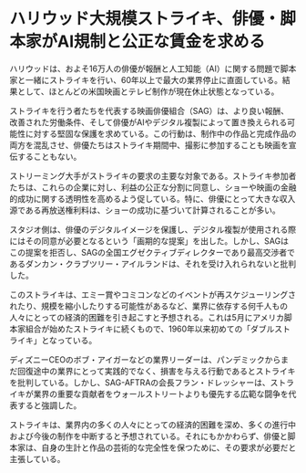 # ハリウッド大規模ストライキ、俳優・脚本家がAI規制と公正な賃金を求める

ハリウッドは、およそ16万人の俳優が報酬と人工知能（AI）に関する問題で脚本家と一緒にストライキを行い、60年以上で最大の業界停止に直面している。結果として、ほとんどの米国映画とテレビ制作が現在休止状態となっている。

ストライキを行う者たちを代表する映画俳優組合（SAG）は、より良い報酬、改善された労働条件、そして俳優がAIやデジタル複製によって置き換えられる可能性に対する堅固な保護を求めている。この行動は、制作中の作品と完成作品の両方を混乱させ、俳優たちはストライキ期間中、撮影に参加することも映画を宣伝することもない。

ストリーミング大手がストライキの要求の主要な対象である。ストライキ参加者たちは、これらの企業に対し、利益の公正な分割に同意し、ショーや映画の金融的成功に関する透明性を高めるよう促している。特に、俳優にとって大きな収入源である再放送権利料は、ショーの成功に基づいて計算されることが多い。

スタジオ側は、俳優のデジタルイメージを保護し、デジタル複製が使用される際にはその同意が必要となるという「画期的な提案」を出した。しかし、SAGはこの提案を拒否し、SAGの全国エグゼクティブディレクターであり最高交渉者であるダンカン・クラブツリー・アイルランドは、それを受け入れられないと批判した。

このストライキは、エミー賞やコミコンなどのイベントが再スケジューリングされたり、規模を縮小したりする可能性があるなど、業界に依存する何千人もの人々にとっての経済的困難を引き起こすと予想される。これは5月にアメリカ脚本家組合が始めたストライキに続くもので、1960年以来初めての「ダブルストライキ」となっている。

ディズニーCEOのボブ・アイガーなどの業界リーダーは、パンデミックからまだ回復途中の業界にとって実践的でなく、損害を与える行動であるとストライキを批判している。しかし、SAG-AFTRAの会長フラン・ドレッシャーは、ストライキが業界の重要な貢献者をウォールストリートよりも優先する広範な闘争を代表すると強調した。

ストライキは、業界内の多くの人々にとっての経済的困難を深め、多くの進行中および今後の制作を中断すると予想されている。それにもかかわらず、俳優と脚本家は、自身の生計と作品の芸術的な完全性を保つために、その要求が必要だと主張している。